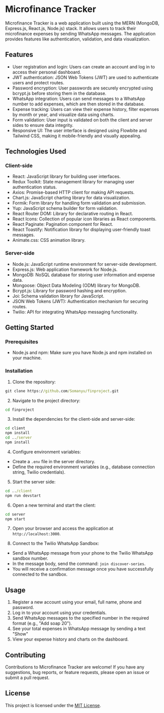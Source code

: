 # Microfinance Tracker
Microfinance Tracker is a web application built using the MERN (MongoDB, Express.js, React.js, Node.js) stack. It allows users to track their microfinance expenses by sending WhatsApp messages. The application provides features like authentication, validation, and data visualization.

## Features

- User registration and login: Users can create an account and log in to access their personal dashboard.
- JWT authentication: JSON Web Tokens (JWT) are used to authenticate users and protect routes.
- Password encryption: User passwords are securely encrypted using bcrypt.js before storing them in the database.
- WhatsApp integration: Users can send messages to a WhatsApp number to add expenses, which are then stored in the database.
- Expense tracking: Users can view their expense history, filter expenses by month or year, and visualize data using charts.
- Form validation: User input is validated on both the client and server sides to ensure data integrity.
- Responsive UI: The user interface is designed using Flowbite and Tailwind CSS, making it mobile-friendly and visually appealing.

## Technologies Used

### Client-side

- React: JavaScript library for building user interfaces.
- Redux Toolkit: State management library for managing user authentication status.
- Axios: Promise-based HTTP client for making API requests.
- Chart.js: JavaScript charting library for data visualization.
- Formik: Form library for handling form validation and submission.
- Yup: JavaScript schema builder for form validation.
- React Router DOM: Library for declarative routing in React.
- React Icons: Collection of popular icon libraries as React components.
- React Paginate: Pagination component for React.
- React Toastify: Notification library for displaying user-friendly toast messages.
- Animate.css: CSS animation library.

### Server-side

- Node.js: JavaScript runtime environment for server-side development.
- Express.js: Web application framework for Node.js.
- MongoDB: NoSQL database for storing user information and expense data.
- Mongoose: Object Data Modeling (ODM) library for MongoDB.
- Bcrypt.js: Library for password hashing and encryption.
- Joi: Schema validation library for JavaScript.
- JSON Web Tokens (JWT): Authentication mechanism for securing routes.
- Twilio: API for integrating WhatsApp messaging functionality.

## Getting Started

### Prerequisites

- Node.js and npm: Make sure you have Node.js and npm installed on your machine.

### Installation

1. Clone the repository:
```cmd 
git clone https://github.com/Somanyu/finproject.git
```

2. Navigate to the project directory:
```cmd
cd finproject
```

3. Install the dependencies for the client-side and server-side:

```cmd
cd client
npm install
cd ../server
npm install
```

4. Configure environment variables:

- Create a `.env` file in the server directory.
- Define the required environment variables (e.g., database connection string, Twilio credentials).

5. Start the server side:
```cmd
cd ../client
npm run devstart
```
6. Open a new terminal and start the client:
```cmd
cd server
npm start
```
7. Open your browser and access the application at `http://localhost:3000`.

8. Connect to the Twilio WhatsApp Sandbox:

- Send a WhatsApp message from your phone to the Twilio WhatsApp sandbox number.
- In the message body, send the command: `join discover-series`.
- You will receive a confirmation message once you have successfully connected to the sandbox.

## Usage

1. Register a new account using your email, full name, phone and password.
2. Log in to your account using your credentials.
3. Send WhatsApp messages to the specified number in the required format (e.g., "Add soap 20").
4. See your total expenses in WhatsApp message by sending a text "Show"
5. View your expense history and charts on the dashboard.

## Contributing

Contributions to Microfinance Tracker are welcome! If you have any suggestions, bug reports, or feature requests, please open an issue or submit a pull request.

## License

This project is licensed under the [MIT License](https://github.com/Somanyu/microfinance/blob/master/LICENSE).
